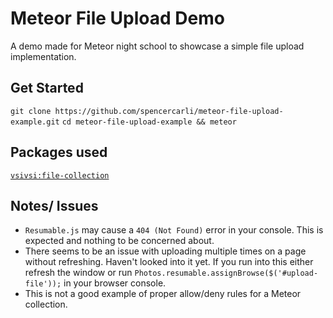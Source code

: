 # Meteor File Upload Demo
A demo made for Meteor night school to showcase a simple file upload implementation.

## Get Started

`git clone https://github.com/spencercarli/meteor-file-upload-example.git`
`cd meteor-file-upload-example && meteor`

## Packages used

[`vsivsi:file-collection`](https://github.com/vsivsi/meteor-file-collection)

## Notes/ Issues

- `Resumable.js` may cause a `404 (Not Found)` error in your console. This is expected and nothing to be concerned about.
- There seems to be an issue with uploading multiple times on a page without refreshing. Haven't looked into it yet. If you run into this either refresh the window or run `Photos.resumable.assignBrowse($('#upload-file'));` in your browser console.
- This is not a good example of proper allow/deny rules for a Meteor collection.
